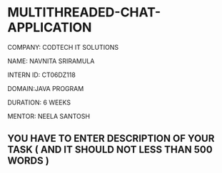 # MULTITHREADED-CHAT-APPLICATION

COMPANY: CODTECH IT SOLUTIONS

NAME: NAVNITA SRIRAMULA

INTERN ID: CT06DZ118

DOMAIN:JAVA PROGRAM

DURATION: 6 WEEKS

MENTOR: NEELA SANTOSH

## YOU HAVE TO ENTER DESCRIPTION OF YOUR TASK ( AND IT SHOULD NOT LESS THAN 500 WORDS )

